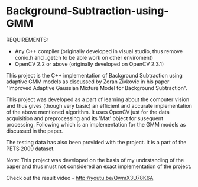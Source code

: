 Background-Subtraction-using-GMM
================================
REQUIREMENTS:
  + Any C++ compiler (originally developed in visual studio, thus remove conio.h and _getch to be able work on other enviroment)
  + OpenCV 2.2 or above (originally developed on OpenCV 2.3.1)

This project is the C++ implementation of Background Subtraction using adaptive GMM models as discussed by Zoran Zivkovic in his paper "Improved Adaptive Gaussian Mixture Model for Background Subtraction".

This project was developed as a part of learning about the computer vision and thus gives (though very basic) an efficient and accurate implementation of the above mentioned algorithm.
It uses OpenCV just for the data acquisition and preprocessing and its 'Mat' object for susequent processing. Following which is an implementation for the GMM models as discussed in the paper.

The testing data has also been provided with the project. It is a part of the PETS 2009 dataset.

Note: This project was developed on the basis of my undrstanding of the paper and thus must not considered an exact implementation of the project.

Check out the result video - http://youtu.be/QwmX3U78K6A
